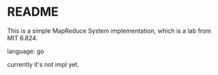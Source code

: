 # README

This is a simple MapReduce System implementation, which is a lab from MIT 6.824.

language: go

currently it's not impl yet.
